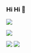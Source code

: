 ### Hi Hi  👋
![](http://github-profile-summary-cards.vercel.app/api/cards/profile-details?username=yoshimaa&theme=tokyonight)

![](https://github-readme-stats.vercel.app/api/top-langs?username=yoshimaa&show_icons=true&locale=en&layout=compact)

![](http://github-profile-summary-cards.vercel.app/api/cards/repos-per-language?username=yoshimaa&theme=tokyonight)
![](http://github-profile-summary-cards.vercel.app/api/cards/most-commit-language?username=yoshimaa&theme=tokyonight)
